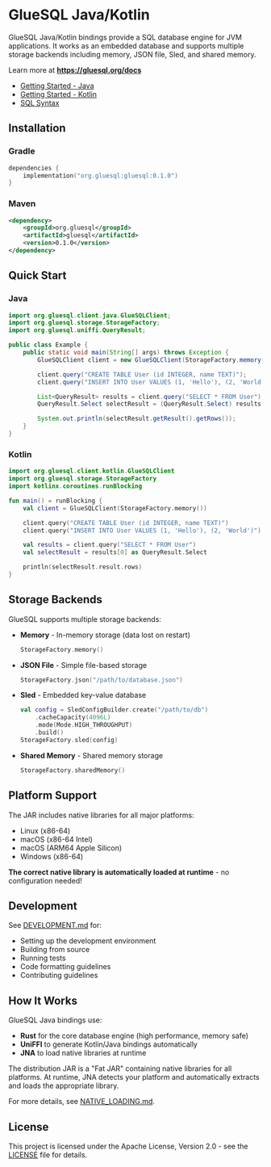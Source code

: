 # GlueSQL Java/Kotlin

GlueSQL Java/Kotlin bindings provide a SQL database engine for JVM applications. It works as an embedded database and supports multiple storage backends including memory, JSON file, Sled, and shared memory.

Learn more at **<https://gluesql.org/docs>**

* [Getting Started - Java](https://gluesql.org/docs/dev/getting-started/java)
* [Getting Started - Kotlin](https://gluesql.org/docs/dev/getting-started/kotlin)
* [SQL Syntax](https://gluesql.org/docs/dev/sql-syntax/intro)

## Installation

### Gradle
```kotlin
dependencies {
    implementation("org.gluesql:gluesql:0.1.0")
}
```

### Maven
```xml
<dependency>
    <groupId>org.gluesql</groupId>
    <artifactId>gluesql</artifactId>
    <version>0.1.0</version>
</dependency>
```

## Quick Start

### Java

```java
import org.gluesql.client.java.GlueSQLClient;
import org.gluesql.storage.StorageFactory;
import org.gluesql.uniffi.QueryResult;

public class Example {
    public static void main(String[] args) throws Exception {
        GlueSQLClient client = new GlueSQLClient(StorageFactory.memory());

        client.query("CREATE TABLE User (id INTEGER, name TEXT)");
        client.query("INSERT INTO User VALUES (1, 'Hello'), (2, 'World')");

        List<QueryResult> results = client.query("SELECT * FROM User");
        QueryResult.Select selectResult = (QueryResult.Select) results.get(0);

        System.out.println(selectResult.getResult().getRows());
    }
}
```

### Kotlin

```kotlin
import org.gluesql.client.kotlin.GlueSQLClient
import org.gluesql.storage.StorageFactory
import kotlinx.coroutines.runBlocking

fun main() = runBlocking {
    val client = GlueSQLClient(StorageFactory.memory())

    client.query("CREATE TABLE User (id INTEGER, name TEXT)")
    client.query("INSERT INTO User VALUES (1, 'Hello'), (2, 'World')")

    val results = client.query("SELECT * FROM User")
    val selectResult = results[0] as QueryResult.Select

    println(selectResult.result.rows)
}
```

## Storage Backends

GlueSQL supports multiple storage backends:

- **Memory** - In-memory storage (data lost on restart)
  ```kotlin
  StorageFactory.memory()
  ```

- **JSON File** - Simple file-based storage
  ```kotlin
  StorageFactory.json("/path/to/database.json")
  ```

- **Sled** - Embedded key-value database
  ```kotlin
  val config = SledConfigBuilder.create("/path/to/db")
      .cacheCapacity(4096L)
      .mode(Mode.HIGH_THROUGHPUT)
      .build()
  StorageFactory.sled(config)
  ```

- **Shared Memory** - Shared memory storage
  ```kotlin
  StorageFactory.sharedMemory()
  ```

## Platform Support

The JAR includes native libraries for all major platforms:
- Linux (x86-64)
- macOS (x86-64 Intel)
- macOS (ARM64 Apple Silicon)
- Windows (x86-64)

**The correct native library is automatically loaded at runtime** - no configuration needed!

## Development

See [DEVELOPMENT.md](DEVELOPMENT.md) for:
- Setting up the development environment
- Building from source
- Running tests
- Code formatting guidelines
- Contributing guidelines

## How It Works

GlueSQL Java bindings use:
- **Rust** for the core database engine (high performance, memory safe)
- **UniFFI** to generate Kotlin/Java bindings automatically
- **JNA** to load native libraries at runtime

The distribution JAR is a "Fat JAR" containing native libraries for all platforms. At runtime, JNA detects your platform and automatically extracts and loads the appropriate library.

For more details, see [NATIVE_LOADING.md](NATIVE_LOADING.md).

## License

This project is licensed under the Apache License, Version 2.0 - see the [LICENSE](https://raw.githubusercontent.com/gluesql/gluesql/main/LICENSE) file for details.
